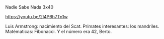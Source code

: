 
Nadie Sabe Nada 3x40

https://youtu.be/2l4P6h7Tn1w

Luis Armstrong: nacimiento del Scat.
Primates interesantes: los mandriles.
Matématicas: Fibonacci.
Y el número era 42, Berto.


